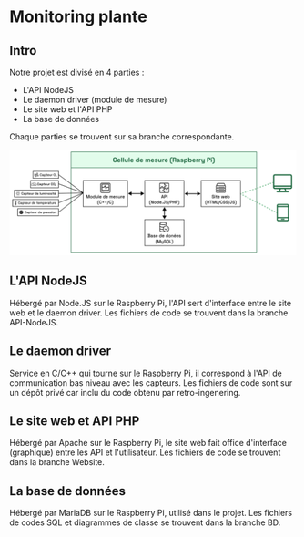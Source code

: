 # Monitoring plante


## Intro

Notre projet est divisé en 4 parties :

- L'API NodeJS
- Le daemon driver (module de mesure)
- Le site web et l'API PHP
- La base de données

Chaque parties se trouvent sur sa branche correspondante.

![Schéma du projet](https://github.com/NicolasAppsDevelopment/MonitoringPlant/blob/2a18ede61d270c920f4e5fcb5a07ccaf3c99eb71/schema.png)

## L'API NodeJS

Hébergé par Node.JS sur le Raspberry Pi, l'API sert d'interface entre le site web et le daemon driver.
Les fichiers de code se trouvent dans la branche API-NodeJS.

## Le daemon driver

Service en C/C++ qui tourne sur le Raspberry Pi, il correspond à l'API de communication bas niveau avec les capteurs.
Les fichiers de code sont sur un dépôt privé car inclu du code obtenu par retro-ingenering.

## Le site web et API PHP

Hébergé par Apache sur le Raspberry Pi, le site web fait office d'interface (graphique) entre les API et l'utilisateur.
Les fichiers de code se trouvent dans la branche Website.

## La base de données

Hébergé par MariaDB sur le Raspberry Pi, utilisé dans le projet.
Les fichiers de codes SQL et diagrammes de classe se trouvent dans la branche BD.
